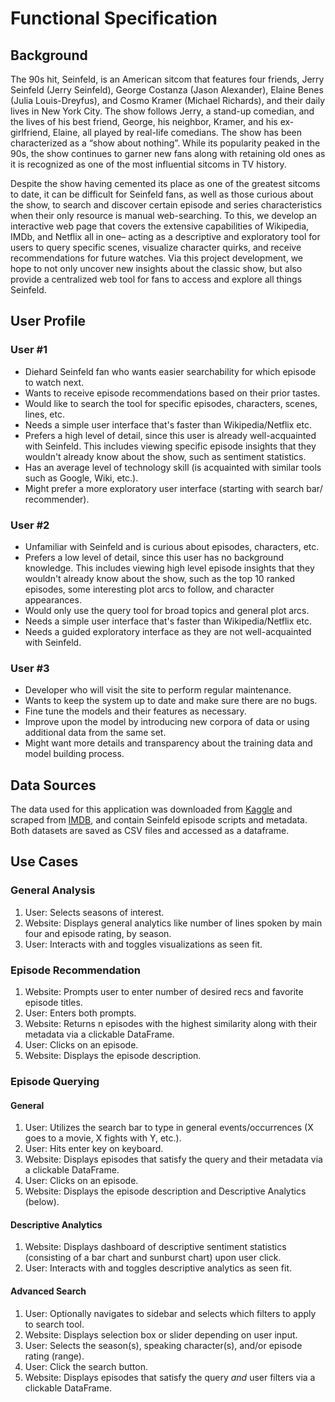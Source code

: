 # Functional Specification

## Background

The 90s hit, Seinfeld, is an American sitcom that features four friends, Jerry Seinfeld (Jerry Seinfeld), George Costanza (Jason Alexander), Elaine Benes (Julia Louis-Dreyfus), and Cosmo Kramer (Michael Richards), and their daily lives in New York City. The show follows Jerry, a stand-up comedian, and the lives of his best friend, George, his neighbor, Kramer, and his ex-girlfriend, Elaine, all played by real-life comedians. The show has been characterized as a “show about nothing”. While its popularity peaked in the 90s, the show continues to garner new fans along with retaining old ones as it is recognized as one of the most influential sitcoms in TV history.  

Despite the show having cemented its place as one of the greatest sitcoms to date, it can be difficult for Seinfeld fans, as well as those curious about the show, to search and discover certain episode and series characteristics when their only resource is manual web-searching. To this, we develop an interactive web page that covers the extensive capabilities of Wikipedia, IMDb, and Netflix all in one– acting as a descriptive and exploratory tool for users to query specific scenes, visualize character quirks, and receive recommendations for future watches. Via this project development, we hope to not only uncover new insights about the classic show, but also provide a centralized web tool for fans to access and explore all things Seinfeld.

## User Profile

### User #1
- Diehard Seinfeld fan who wants easier searchability for which episode to watch next.
- Wants to receive episode recommendations based on their prior tastes.
- Would like to search the tool for specific episodes, characters, scenes, lines, etc.
- Needs a simple user interface that's faster than Wikipedia/Netflix etc. 
- Prefers a high level of detail, since this user is already well-acquainted with Seinfeld. This includes viewing specific episode insights that they wouldn't already know about the show, such as sentiment statistics. 
- Has an average level of technology skill (is acquainted with similar tools such as Google, Wiki, etc.).
- Might prefer a more exploratory user interface (starting with search bar/ recommender).

### User #2
- Unfamiliar with Seinfeld and is curious about episodes, characters, etc.
- Prefers a low level of detail, since this user has no background knowledge. This includes viewing high level episode insights that they wouldn't already know about the show, such as the top 10 ranked episodes, some interesting plot arcs to follow, and character appearances. 
- Would only use the query tool for broad topics and general plot arcs.
- Needs a simple user interface that's faster than Wikipedia/Netflix etc. 
- Needs a guided exploratory interface as they are not well-acquainted with Seinfeld.

### User #3
- Developer who will visit the site to perform regular maintenance.
- Wants to keep the system up to date and make sure there are no bugs. 
- Fine tune the models and their features as necessary.
- Improve upon the model by introducing new corpora of data or using additional data from the same set.
- Might want more details and transparency about the training data and model building process.

## Data Sources

The data used for this application was downloaded from [Kaggle](https://www.kaggle.com/datasets/thec03u5/seinfeld-chronicles) and scraped from [IMDB](https://www.imdb.com/interfaces/), and contain Seinfeld episode scripts and metadata. Both datasets are saved as CSV files and accessed as a dataframe.

## Use Cases

### General Analysis
1. User: Selects seasons of interest.
2. Website: Displays general analytics like number of lines spoken by main four and episode rating, by season.
3. User: Interacts with and toggles visualizations as seen fit.


### Episode Recommendation
1. Website: Prompts user to enter number of desired recs and favorite episode titles.
2. User: Enters both prompts.
4. Website: Returns n episodes with the highest similarity along with their metadata via a clickable DataFrame.
5. User: Clicks on an episode.
6. Website: Displays the episode description.

### Episode Querying

#### General
1. User: Utilizes the search bar to type in general events/occurrences (X goes to a movie, X fights with Y, etc.).
2. User: Hits enter key on keyboard. 
3. Website: Displays episodes that satisfy the query and their metadata via a clickable DataFrame.
4. User: Clicks on an episode.
5. Website: Displays the episode description and Descriptive Analytics (below).

#### Descriptive Analytics
1. Website: Displays dashboard of descriptive sentiment statistics (consisting of a bar chart and sunburst chart) upon user click.
4. User: Interacts with and toggles descriptive analytics as seen fit.

#### Advanced Search
1. User: Optionally navigates to sidebar and selects which filters to apply to search tool.
2. Website: Displays selection box or slider depending on user input.
4. User: Selects the season(s), speaking character(s), and/or episode rating (range).
5. User: Click the search button.
6. Website: Displays episodes that satisfy the query *and* user filters via a clickable DataFrame.





